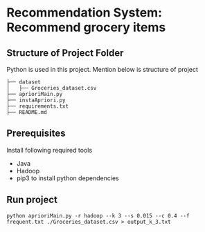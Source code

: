 # Recommendation System: Recommend grocery items

## Structure of Project Folder

Python is used in this project. Mention below is structure of project
```
├── dataset
│   ├── Groceries_dataset.csv
├── aprioriMain.py
├── instaApriori.py
├── requirements.txt
├── README.md
```

## Prerequisites
Install following required tools
* Java
* Hadoop
* pip3 to install python dependencies

## Run project
```
python aprioriMain.py -r hadoop --k 3 --s 0.015 --c 0.4 --f frequent.txt ./Groceries_dataset.csv > output_k_3.txt
```
